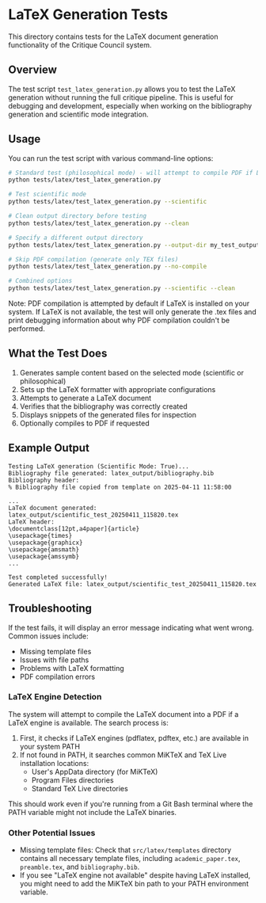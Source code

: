 # LaTeX Generation Tests

This directory contains tests for the LaTeX document generation functionality of the Critique Council system.

## Overview

The test script `test_latex_generation.py` allows you to test the LaTeX generation without running the full critique pipeline. This is useful for debugging and development, especially when working on the bibliography generation and scientific mode integration.

## Usage

You can run the test script with various command-line options:

```bash
# Standard test (philosophical mode) - will attempt to compile PDF if LaTeX is installed
python tests/latex/test_latex_generation.py

# Test scientific mode
python tests/latex/test_latex_generation.py --scientific

# Clean output directory before testing
python tests/latex/test_latex_generation.py --clean

# Specify a different output directory
python tests/latex/test_latex_generation.py --output-dir my_test_output

# Skip PDF compilation (generate only TEX files)
python tests/latex/test_latex_generation.py --no-compile

# Combined options
python tests/latex/test_latex_generation.py --scientific --clean
```

Note: PDF compilation is attempted by default if LaTeX is installed on your system. If LaTeX is not available, the test will only generate the .tex files and print debugging information about why PDF compilation couldn't be performed.

## What the Test Does

1. Generates sample content based on the selected mode (scientific or philosophical)
2. Sets up the LaTeX formatter with appropriate configurations
3. Attempts to generate a LaTeX document
4. Verifies that the bibliography was correctly created
5. Displays snippets of the generated files for inspection
6. Optionally compiles to PDF if requested

## Example Output

```
Testing LaTeX generation (Scientific Mode: True)...
Bibliography file generated: latex_output/bibliography.bib
Bibliography header:
% Bibliography file copied from template on 2025-04-11 11:58:00

...
LaTeX document generated: latex_output/scientific_test_20250411_115820.tex
LaTeX header:
\documentclass[12pt,a4paper]{article}
\usepackage{times}
\usepackage{graphicx}
\usepackage{amsmath}
\usepackage{amssymb}
...

Test completed successfully!
Generated LaTeX file: latex_output/scientific_test_20250411_115820.tex
```

## Troubleshooting

If the test fails, it will display an error message indicating what went wrong. Common issues include:

- Missing template files
- Issues with file paths
- Problems with LaTeX formatting
- PDF compilation errors

### LaTeX Engine Detection

The system will attempt to compile the LaTeX document into a PDF if a LaTeX engine is available. The search process is:

1. First, it checks if LaTeX engines (pdflatex, pdftex, etc.) are available in your system PATH
2. If not found in PATH, it searches common MiKTeX and TeX Live installation locations:
   - User's AppData directory (for MiKTeX)
   - Program Files directories
   - Standard TeX Live directories

This should work even if you're running from a Git Bash terminal where the PATH variable might not include the LaTeX binaries.

### Other Potential Issues

- Missing template files: Check that `src/latex/templates` directory contains all necessary template files, including `academic_paper.tex`, `preamble.tex`, and `bibliography.bib`.
- If you see "LaTeX engine not available" despite having LaTeX installed, you might need to add the MiKTeX bin path to your PATH environment variable.
